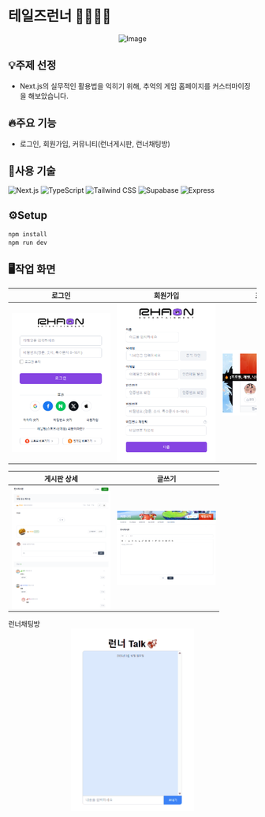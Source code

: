 # 테일즈런너 🏃‍♂️🏃‍♀️

<p align="center">
    <img src="https://github.com/user-attachments/assets/da9aeba2-d76d-46b3-ba7c-0bd30bde7bc2" alt="Image" width="250">
</p>


## 💡주제 선정
- Next.js의 실무적인 활용법을 익히기 위해, 추억의 게임 홈페이지를 커스터마이징을 해보았습니다.

  
## 🔥주요 기능
-  로그인, 회원가입, 커뮤니티(런너게시판, 런너채팅방)


## 🚀사용 기술 

  ![Next.js](https://img.shields.io/badge/Next.js-000000?logo=nextdotjs&logoColor=white&style=flat-square)
  ![TypeScript](https://img.shields.io/badge/TypeScript-3178C6?logo=typescript&logoColor=white&style=flat-square)
  ![Tailwind CSS](https://img.shields.io/badge/Tailwind_CSS-06B6D4?logo=tailwindcss&logoColor=white&style=flat-square)
  ![Supabase](https://img.shields.io/badge/Supabase-3ECF8E?logo=supabase&logoColor=white&style=flat-square)
  ![Express](https://img.shields.io/badge/Express-000000?logo=express&logoColor=white&style=flat-square)



## ⚙️Setup

```sh
npm install
npm run dev
```


## 🖥️작업 화면 


| 로그인 | 회원가입 | 프로필 변경 |
|------------|------------|------------|
| <img src="public/images/login.png" style="max-width:200px; height: auto; display: block; margin: auto;"> | <img src="public/images/signup.png" style="max-width: 200px; height: auto; display: block; margin: auto;"> | <img src="public/images/profile.png" style="max-width: 200px; height: auto; display: block; margin: auto;"> |

| 게시판 상세 | 글쓰기 |
|------------|------------|
| <img src="public/images/board-detail.png" style="max-width: 200px; height: auto; display: block; margin: auto;"> | <img src="public/images/write.png" style="max-width: 200px; height: auto; display: block; margin: auto;"> |

런너채팅방
<img src="public/images/chat.gif" style="width: 250px; display: block; margin: auto;">

